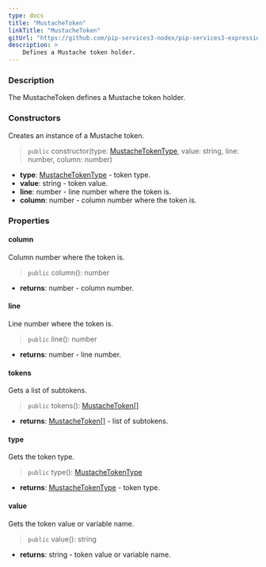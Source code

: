 ```yaml
---
type: docs
title: "MustacheToken"
linkTitle: "MustacheToken"
gitUrl: "https://github.com/pip-services3-nodex/pip-services3-expressions-nodex"
description: > 
    Defines a Mustache token holder.
---
```


### Description

The MustacheToken defines a Mustache token holder.


### Constructors
Creates an instance of a Mustache token.

> `public` constructor(type: [MustacheTokenType](../mustache_token_type), value: string, line: number, column: number)

- **type**: [MustacheTokenType](../mustache_token_type) - token type.
- **value**: string - token value.
- **line**: number - line number where the token is.
- **column**: number - column number where the token is.


### Properties

#### column
Column number where the token is.

> `public` column(): number

- **returns**: number - column number.

#### line
Line number where the token is.

> `public` line(): number

- **returns**: number - line number.


#### tokens
Gets a list of subtokens.

> `public` tokens(): [MustacheToken[]]()

- **returns**: [MustacheToken[]]() - list of subtokens.

#### type
Gets the token type.

> `public` type(): [MustacheTokenType](../mustache_token_type)

- **returns**: [MustacheTokenType](../mustache_token_type) - token type.


#### value
Gets the token value or variable name.

> `public` value(): string

- **returns**: string - token value or variable name.
